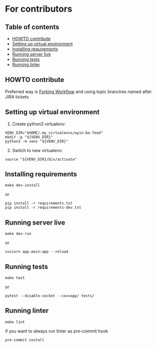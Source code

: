 # For contributors

## Table of contents
* [HOWTO contribute]
* [Setting up virtual environment]
* [Installing requirements]
* [Running server live]
* [Running tests]
* [Running linter]


## HOWTO contribute
Preferred way is [Forking
Workflow](https://www.atlassian.com/git/tutorials/comparing-workflows/forking-workflow)
and using topic branches named after JIRA tickets


## Setting up virtual environment
1. Create python3 virtualenv:
```
VENV_DIR="$HOME/.my_virtualenvs/wyin-be-feed"
mkdir -p "${VENV_DIR}"
python3 -m venv "${VENV_DIR}"
```
2. Switch to new virtualenv:
```
source "${VENV_DIR}/bin/activate"
```


## Installing requirements
```
make dev-install
```
or
```
pip install -r requirements.txt
pip install -r requirements-dev.txt
```


## Running server live
```
make dev-run
```
or
```
uvicorn app.main:app --reload
```


## Running tests
```
make test
```
or
```
pytest --disable-socket --cov=app/ tests/
```


## Running linter
```
make lint
```
if you want to always run linter as pre-commit hook
```
pre-commit install
```



[HOWTO contribute]: #howto-contribute
[Setting up virtual environment]: #setting-up-virtual-environment
[Installing requirements]: #installing-requirements
[Running server live]: #running-server-live
[Running tests]: #running-tests
[Running linter]: #running-linter
